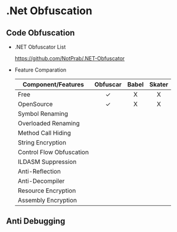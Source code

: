 # .Net Obfuscation

## Code Obfuscation

- .NET Obfuscator List

  https://github.com/NotPrab/.NET-Obfuscator

- Feature Comparation

  | Component/Features | Obfuscar | Babel | Skater |
  | ------- | :-----: | :-----: | :-----: |
  | Free | ✓ | X | X |
  | OpenSource | ✓ | X | X |
  | Symbol Renaming |  |
  | Overloaded Renaming |  |
  | Method Call Hiding |  |
  | String Encryption |  |
  | Control Flow Obfuscation |  |
  | ILDASM Suppression |  |
  | Anti-Reflection |  |
  | Anti-Decompiler |  |
  | Resource Encryption |  |
  | Assembly Encryption |  |

## Anti Debugging
